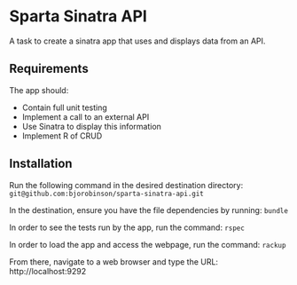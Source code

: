 # Sparta Sinatra API
A task to create a sinatra app that uses and displays data from an API.

## Requirements

The app should:
* Contain full unit testing
* Implement a call to an external API
* Use Sinatra to display this information
* Implement R of CRUD

## Installation

Run the following command in the desired destination directory: `git@github.com:bjorobinson/sparta-sinatra-api.git`

In the destination, ensure you have the file dependencies by running: `bundle`

In order to see the tests run by the app, run the command: `rspec`

In order to load the app and access the webpage, run the command: `rackup`

From there, navigate to a web browser and type the URL: http://localhost:9292
